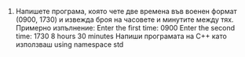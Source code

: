 1. Напишете програма, която чете две времена
във военен формат (0900, 1730) и извежда броя на часовете и минутите между тях.
Примерно изпълнение:
Enter the  first time:  0900
Enter the  second  time: 1730
8 hours  30 minutes Напиши програмата на C++ като използваш using namespace std
